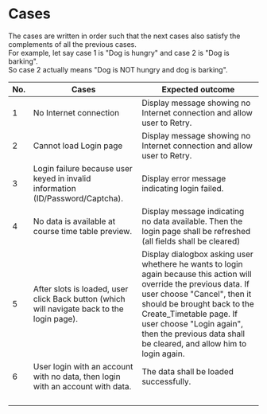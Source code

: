 # Cases
The cases are written in order such that the next cases also satisfy the complements of all the previous cases.   
For example, let say case 1 is "Dog is hungry" and case 2 is "Dog is barking".   
So case 2 actually means "Dog is NOT hungry and dog is barking".  

| No. | Cases                                                                                       | Expected outcome                                                                                                                                                                                                                                                                                                 |
|-----|---------------------------------------------------------------------------------------------|------------------------------------------------------------------------------------------------------------------------------------------------------------------------------------------------------------------------------------------------------------------------------------------------------------------|
| 1   | No Internet connection                                                                      | Display message showing no Internet connection and allow user to Retry.                                                                                                                                                                                                                                          |
| 2   | Cannot load Login page                                                                      | Display message showing no Internet connection and allow user to Retry.                                                                                                                                                                                                                                          |
| 3   | Login failure because user keyed in invalid information (ID/Password/Captcha).              | Display error message indicating login failed.                                                                                                                                                                                                                                                                   |
| 4   | No data is available at course time table preview.                                          | Display message indicating no data available. Then the login page shall be refreshed (all fields shall be cleared)                                                                                                                                                                                                                                                                    |
| 5   | After slots is loaded, user click Back button (which will navigate back to the login page). | Display dialogbox asking user whethere he wants to login again because this action will override the previous data.  If user choose "Cancel", then it should be brought back to the Create_Timetable page.  If user choose "Login again", then the previous data shall be cleared, and allow him to login again. |
| 6   |  User login with an account with no data, then login with an account with data.                                                                                       |       The data shall be loaded successfully.                                                                                                                                                                                                                                                                                                          |
|     |                                                                                             |                                                                                                                                                                                                                                                                                                                  |
|     |                                                                                             |                                                                                                                                                                                                                                                                                                                  |
|     |                                                                                             |                                                                                                                                                                                                                                                                                                                  |
|     |                                                                                             |                                                                                                                                                                                                                                                                                                                  |
